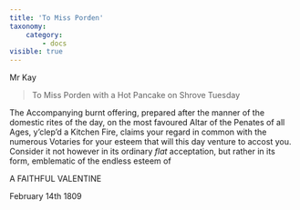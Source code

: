 ```yaml
---
title: 'To Miss Porden'
taxonomy:
    category:
        - docs
visible: true
---
```


<div class="author">Mr Kay</div>

> To Miss Porden with a Hot Pancake on Shrove Tuesday

The Accompanying burnt offering, prepared after the manner of the domestic rites of the day, on the most favoured Altar of the Penates of all Ages, y’clep’d a Kitchen Fire, claims your regard in common with the numerous Votaries for your esteem that will this day venture to accost you. Consider it not however in its ordinary *flat* acceptation, but rather in its form, emblematic of the endless esteem of

A FAITHFUL VALENTINE

February 14th 1809
